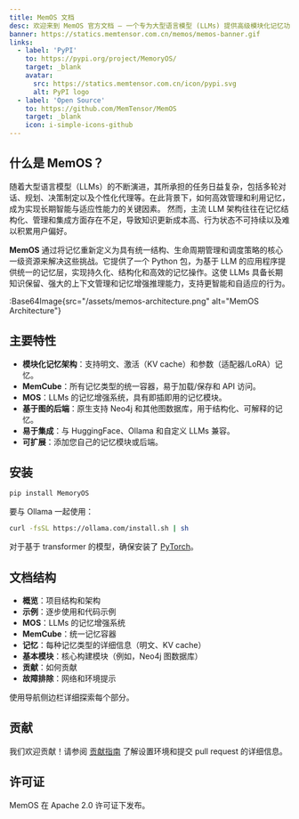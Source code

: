 ```yaml
---
title: MemOS 文档
desc: 欢迎来到 MemOS 官方文档 – 一个专为大型语言模型 (LLMs) 提供高级模块化记忆功能的 Python 包。
banner: https://statics.memtensor.com.cn/memos/memos-banner.gif
links:
  - label: 'PyPI'
    to: https://pypi.org/project/MemoryOS/
    target: _blank
    avatar:
      src: https://statics.memtensor.com.cn/icon/pypi.svg
      alt: PyPI logo
  - label: 'Open Source'
    to: https://github.com/MemTensor/MemOS
    target: _blank
    icon: i-simple-icons-github
---
```


## 什么是 MemOS？

随着大型语言模型（LLMs）的不断演进，其所承担的任务日益复杂，包括多轮对话、规划、决策制定以及个性化代理等。在此背景下，如何高效管理和利用记忆，成为实现长期智能与适应性能力的关键因素。
然而，主流 LLM 架构往往在记忆结构化、管理和集成方面存在不足，导致知识更新成本高、行为状态不可持续以及难以积累用户偏好。

**MemOS** 通过将记忆重新定义为具有统一结构、生命周期管理和调度策略的核心一级资源来解决这些挑战。它提供了一个 Python 包，为基于 LLM 的应用程序提供统一的记忆层，实现持久化、结构化和高效的记忆操作。这使 LLMs 具备长期知识保留、强大的上下文管理和记忆增强推理能力，支持更智能和自适应的行为。

:Base64Image{src="/assets/memos-architecture.png" alt="MemOS Architecture"}

## 主要特性

- **模块化记忆架构**：支持明文、激活（KV cache）和参数（适配器/LoRA）记忆。
- **MemCube**：所有记忆类型的统一容器，易于加载/保存和 API 访问。
- **MOS**：LLMs 的记忆增强系统，具有即插即用的记忆模块。
- **基于图的后端**：原生支持 Neo4j 和其他图数据库，用于结构化、可解释的记忆。
- **易于集成**：与 HuggingFace、Ollama 和自定义 LLMs 兼容。
- **可扩展**：添加您自己的记忆模块或后端。


## 安装

```bash
pip install MemoryOS
```

要与 Ollama 一起使用：

```bash
curl -fsSL https://ollama.com/install.sh | sh
```

对于基于 transformer 的模型，确保安装了 [PyTorch](https://pytorch.org/get-started/locally/)。

## 文档结构


- **概览**：项目结构和架构
- **示例**：逐步使用和代码示例
- **MOS**：LLMs 的记忆增强系统
- **MemCube**：统一记忆容器
- **记忆**：每种记忆类型的详细信息（明文、KV cache）
- **基本模块**：核心构建模块（例如，Neo4j 图数据库）
- **贡献**：如何贡献
- **故障排除**：网络和环境提示


使用导航侧边栏详细探索每个部分。

## 贡献

我们欢迎贡献！请参阅 [贡献指南](/contribution/overview) 了解设置环境和提交 pull request 的详细信息。

## 许可证

MemOS 在 Apache 2.0 许可证下发布。

